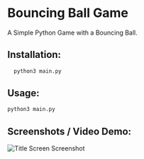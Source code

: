 # Bouncing Ball Game

A Simple Python Game with a Bouncing Ball.

## Installation:

```bash
  python3 main.py
```
    
## Usage:

```py
python3 main.py
```

## Screenshots / Video Demo:

![Title Screen Screenshot](https://imgur.com/oido5R7.png)
